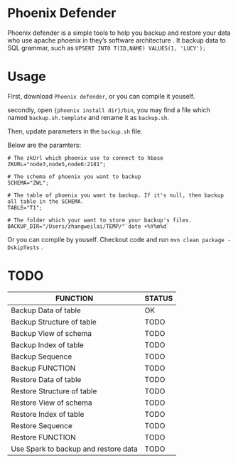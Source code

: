 # Phoenix Defender

Phoenix defender is a simple tools to help you backup and restore your data who use apache phoenix in they’s software architecture . It backup data to SQL grammar, such as `UPSERT INTO T(ID,NAME) VALUES(1, 'LUCY');`

# Usage

First, download `Phoenix defender`, or you can compile it youself.

secondly,  open `{phoenix install dir}/bin`, you may find a file which named `backup.sh.template` and rename it as `backup.sh`.

Then, update parameters in the `backup.sh` file.

Below are the paramters: 

````
# The zkUrl which phoenix use to connect to hbase
ZKURL="node3,node5,node6:2181";

# The schema of phoenix you want to backup
SCHEMA="ZWL";

# The table of phoenix you want to backup. If it's null, then backup all table in the SCHEMA.
TABLE="T1";

# The folder which your want to store your backup's files. 
BACKUP_DIR="/Users/zhangweilai/TEMP/"`date +%Y%m%d`

````

Or you can compile by youself. Checkout code and run `mvn clean package -DskipTests` .

# TODO

| FUNCTION | STATUS |
|  ----  | ----  |
|Backup Data of table | OK |
|Backup Structure of table | TODO |
|Backup View of schema | TODO |
|Backup Index of table | TODO |
|Backup Sequence | TODO |
|Backup FUNCTION| TODO |
|Restore Data of table | TODO |
|Restore Structure of table| TODO|
|Restore View of schema | TODO |
|Restore Index of table | TODO |
|Restore Sequence | TODO |
|Restore FUNCTION| TODO |
|Use Spark to backup and restore data| TODO |


